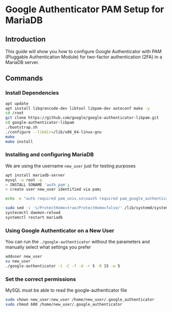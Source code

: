 # Google Authenticator PAM Setup for MariaDB

## Introduction

This guide will show you how to configure Google Authenticator with PAM (Pluggable Authentication Module) for two-factor authentication (2FA) in a MariaDB server.

## Commands

### Install Dependencies

```bash
apt update
apt install libqrencode-dev libtool libpam-dev autoconf make -y
cd /root
git clone https://github.com/google/google-authenticator-libpam.git
cd google-authenticator-libpam
./bootstrap.sh
./configure --libdir=/lib/x86_64-linux-gnu
make
make install
```

### Installing and configuring MariaDB

We are using the username `new_user` just for testing purposes
```bash
apt install mariadb-server
mysql -u root -p
> INSTALL SONAME 'auth_pam';
> create user new_user identified via pam;

echo -e "auth required pam_unix.so\nauth required pam_google_authenticator.so\naccount required pam_unix.so" | sudo tee -a /etc/pam.d/mysql

sudo sed -i 's/ProtectHome=true/ProtectHome=false/' /lib/systemd/system/mariadb.service
systecmctl daemon-reload
systemctl restart mariadb
```

### Using Google Authenticator on a New User

You can run the `./google-authenticator` without the parameters and manually select what settings you prefer
```bash
adduser new_user
su new_user
./google-authenticator -t -C -f -d -r 5 -R 15 -w 5
```

### Set the correct permissions

MySQL must be able to read the google-authenticator file
```bash
sudo chown new_user:new_user /home/new_user/.google_authenticator
sudo chmod 600 /home/new_user/.google_authenticator
```









